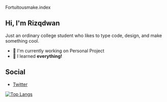 Fortuitousmake.index

## Hi, I'm Rizqdwan 

Just an ordinary college student who likes to type code, design, and make something cool.
   - 🔭 I'm currently working on Personal Project
   - 💬 I learned **everything!**


## Social

- [Twitter](https://twitter.com/Fortuitousmake)

[![Top Langs](https://github-readme-stats.vercel.app/api/top-langs/?username=Rizqdwan&layout=compact&theme=codeSTACKr )](https://github.com/Rizqdwan/github-readme-stats)
  <!-- - 🌱 Currently learning everything>
<!-- <div style="text-align:center">
<img src="https://github-readme-stats-eight-theta.vercel.app/api/top-langs/?username=Rizqdwan&theme=c&column=7&no-frame=true"/>
</div> -->
<!--- 🌱 I’m currently learning 3D design>
<!-- ![Language Stats](https://github-readme-stats-one-bice.vercel.app/api/top-langs/?username=Rizqdwan&langs_count=10&layout=compact&role=OWNER,COLLABORATOR,ORGANIZATION_MEMBER&theme=react&hide=jupyter%20notebook,html) -->

<!--
**Rizqdwan/Rizqdwan** is a ✨ _special_ ✨ repository because its `README.md` (this file) appears on your GitHub profile.

Here are some ideas to get you started:

- 🔭 I’m currently working on ...
- 🌱 I’m currently learning ...
- 👯 I’m looking to collaborate on ...
- 🤔 I’m looking for help with ...
- 💬 Ask me about ...
- 📫 How to reach me: ...
- 😄 Pronouns: ...
- ⚡ Fun fact: ...
-->
